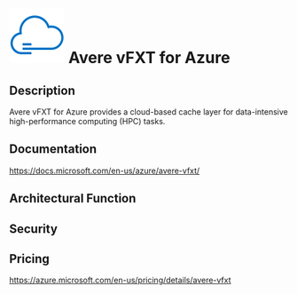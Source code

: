 # <img src ="../img/Avere vFXT for Azure.svg" width=100 /> Avere vFXT for Azure                 



## Description										
Avere vFXT for Azure provides a cloud-based cache layer for data-intensive high-performance computing (HPC) tasks.





## Documentation
https://docs.microsoft.com/en-us/azure/avere-vfxt/



## Architectural Function




## Security




## Pricing
https://azure.microsoft.com/en-us/pricing/details/avere-vfxt



